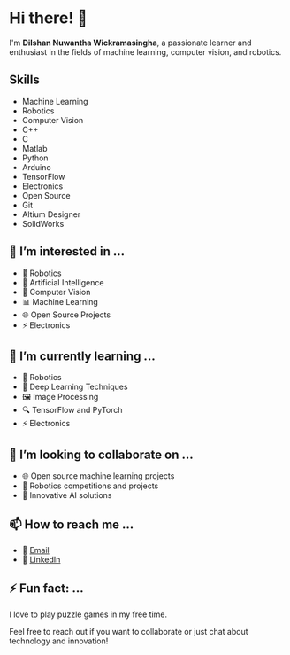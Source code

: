 # Hi there! 👋
I'm **Dilshan Nuwantha Wickramasingha**, a passionate learner and enthusiast in the fields of machine learning, computer vision, and robotics.

## Skills
- Machine Learning
- Robotics
- Computer Vision
- C++
- C
- Matlab
- Python
- Arduino
- TensorFlow
- Electronics
- Open Source
- Git
- Altium Designer
- SolidWorks

## 👀 I’m interested in ...
- 🦾 Robotics
- 🤖 Artificial Intelligence
- 📸 Computer Vision
- 📊 Machine Learning
- 🌐 Open Source Projects
- ⚡ Electronics

## 🌱 I’m currently learning ...
- 🤖 Robotics
- 🧠 Deep Learning Techniques
- 🖼️ Image Processing
- 🔍 TensorFlow and PyTorch
- ⚡ Electronics

## 💞️ I’m looking to collaborate on ...
- 🌐 Open source machine learning projects
- 🤖 Robotics competitions and projects
- 🌟 Innovative AI solutions

## 📫 How to reach me ...
- 📧 [Email](mailto:nuwanthadilshan05@gmail.com)
- 🔗 [LinkedIn](https://www.linkedin.com/in/dilshan-wickramasingha-2a6282317/)

## ⚡ Fun fact: ...
I love to play puzzle games in my free time.

Feel free to reach out if you want to collaborate or just chat about technology and innovation!
